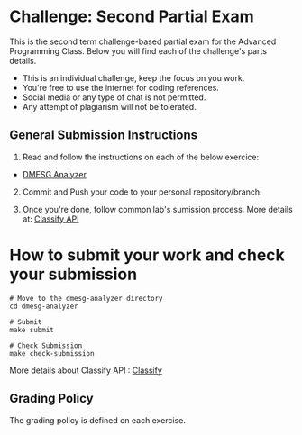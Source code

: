Challenge: Second Partial Exam
==============================

This is the second term challenge-based partial exam for the Advanced Programming Class. Below you will find each of the challenge's parts details.

- This is an individual challenge, keep the focus on you work.
- You're free to use the internet for coding references.
- Social media or any type of chat is not permitted.
- Any attempt of plagiarism will not be tolerated.


General Submission Instructions
--------------------

1. Read and follow the instructions on each of the below exercice:
  - [DMESG Analyzer](./dmesg-analyzer)

2. Commit and Push your code to your personal repository/branch.

3. Once you're done, follow common lab's sumission process. More details at: [Classify API](../../classify.md)

How to submit your work and check your submission
=================================================
```
# Move to the dmesg-analyzer directory
cd dmesg-analyzer

# Submit
make submit

# Check Submission
make check-submission
```

More details about Classify API : [Classify](../../classify.md)


Grading Policy
--------------
The grading policy is defined on each exercise.

